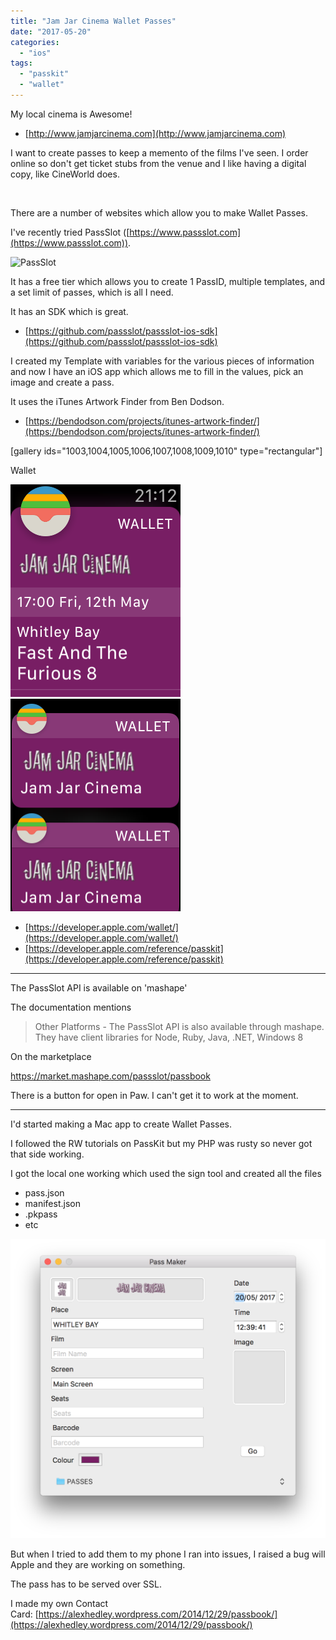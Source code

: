 ```yaml
---
title: "Jam Jar Cinema Wallet Passes"
date: "2017-05-20"
categories: 
  - "ios"
tags: 
  - "passkit"
  - "wallet"
---
```


My local cinema is Awesome!

- [http://www.jamjarcinema.com](http://www.jamjarcinema.com)

I want to create passes to keep a memento of the films I've seen. I order online so don't get ticket stubs from the venue and I like having a digital copy, like CineWorld does.

 

There are a number of websites which allow you to make Wallet Passes.

I've recently tried PassSlot ([https://www.passslot.com](https://www.passslot.com)).

![PassSlot](https://alexhedley.files.wordpress.com/2017/05/passslot.png?w=300)

It has a free tier which allows you to create 1 PassID, multiple templates, and a set limit of passes, which is all I need.

It has an SDK which is great.

- [https://github.com/passslot/passslot-ios-sdk](https://github.com/passslot/passslot-ios-sdk)

I created my Template with variables for the various pieces of information and now I have an iOS app which allows me to fill in the values, pick an image and create a pass.

It uses the iTunes Artwork Finder from Ben Dodson.

- [https://bendodson.com/projects/itunes-artwork-finder/](https://bendodson.com/projects/itunes-artwork-finder/)

\[gallery ids="1003,1004,1005,1006,1007,1008,1009,1010" type="rectangular"\]

Wallet

[![](images/img_4043.png)](https://alexhedley.files.wordpress.com/2017/05/img_4043.png)[![](images/img_4042.png)](https://alexhedley.files.wordpress.com/2017/05/img_4042.png)

- [https://developer.apple.com/wallet/](https://developer.apple.com/wallet/)
- [https://developer.apple.com/reference/passkit](https://developer.apple.com/reference/passkit)

* * *

The PassSlot API is available on 'mashape'

The documentation mentions

> Other Platforms - The PassSlot API is also available through mashape. They have client libraries for Node, Ruby, Java, .NET, Windows 8

On the marketplace

https://market.mashape.com/passslot/passbook

There is a button for open in Paw. I can't get it to work at the moment.

* * *

I'd started making a Mac app to create Wallet Passes.

I followed the RW tutorials on PassKit but my PHP was rusty so never got that side working.

I got the local one working which used the sign tool and created all the files

- pass.json
- manifest.json
- .pkpass
- etc

![JJC Passes (Mac) (1)](images/jjc-passes-mac-1.png)

But when I tried to add them to my phone I ran into issues, I raised a bug will Apple and they are working on something.

The pass has to be served over SSL.

I made my own Contact Card: [https://alexhedley.wordpress.com/2014/12/29/passbook/](https://alexhedley.wordpress.com/2014/12/29/passbook/)
